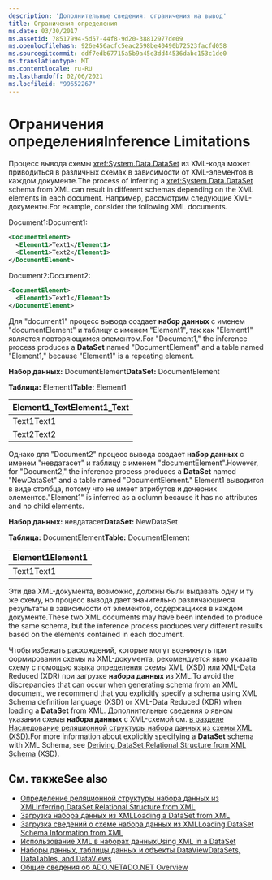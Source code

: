 ```yaml
---
description: 'Дополнительные сведения: ограничения на вывод'
title: Ограничения определения
ms.date: 03/30/2017
ms.assetid: 78517994-5d57-44f8-9d20-38812977de09
ms.openlocfilehash: 926e456acfc5eac2598be40490b72523facfd058
ms.sourcegitcommit: ddf7edb67715a5b9a45e3dd44536dabc153c1de0
ms.translationtype: MT
ms.contentlocale: ru-RU
ms.lasthandoff: 02/06/2021
ms.locfileid: "99652267"
---
```

# <a name="inference-limitations"></a><span data-ttu-id="af98c-103">Ограничения определения</span><span class="sxs-lookup"><span data-stu-id="af98c-103">Inference Limitations</span></span>

<span data-ttu-id="af98c-104">Процесс вывода схемы <xref:System.Data.DataSet> из XML-кода может приводиться в различных схемах в зависимости от XML-элементов в каждом документе.</span><span class="sxs-lookup"><span data-stu-id="af98c-104">The process of inferring a <xref:System.Data.DataSet> schema from XML can result in different schemas depending on the XML elements in each document.</span></span> <span data-ttu-id="af98c-105">Например, рассмотрим следующие XML-документы.</span><span class="sxs-lookup"><span data-stu-id="af98c-105">For example, consider the following XML documents.</span></span>  
  
 <span data-ttu-id="af98c-106">Document1:</span><span class="sxs-lookup"><span data-stu-id="af98c-106">Document1:</span></span>  
  
```xml  
<DocumentElement>  
  <Element1>Text1</Element1>  
  <Element1>Text2</Element1>  
</DocumentElement>  
```  
  
 <span data-ttu-id="af98c-107">Document2:</span><span class="sxs-lookup"><span data-stu-id="af98c-107">Document2:</span></span>  
  
```xml  
<DocumentElement>  
  <Element1>Text1</Element1>  
</DocumentElement>  
```  
  
 <span data-ttu-id="af98c-108">Для "document1" процесс вывода создает **набор данных** с именем "documentElement" и таблицу с именем "Element1", так как "Element1" является повторяющимся элементом.</span><span class="sxs-lookup"><span data-stu-id="af98c-108">For "Document1," the inference process produces a **DataSet** named "DocumentElement" and a table named "Element1," because "Element1" is a repeating element.</span></span>  
  
 <span data-ttu-id="af98c-109">**Набор данных:** DocumentElement</span><span class="sxs-lookup"><span data-stu-id="af98c-109">**DataSet:** DocumentElement</span></span>  
  
 <span data-ttu-id="af98c-110">**Таблица:** Element1</span><span class="sxs-lookup"><span data-stu-id="af98c-110">**Table:** Element1</span></span>  
  
|<span data-ttu-id="af98c-111">Element1_Text</span><span class="sxs-lookup"><span data-stu-id="af98c-111">Element1_Text</span></span>|  
|--------------------|  
|<span data-ttu-id="af98c-112">Text1</span><span class="sxs-lookup"><span data-stu-id="af98c-112">Text1</span></span>|  
|<span data-ttu-id="af98c-113">Text2</span><span class="sxs-lookup"><span data-stu-id="af98c-113">Text2</span></span>|  
  
 <span data-ttu-id="af98c-114">Однако для "Document2" процесс вывода создает **набор данных** с именем "невдатасет" и таблицу с именем "documentElement".</span><span class="sxs-lookup"><span data-stu-id="af98c-114">However, for "Document2," the inference process produces a **DataSet** named "NewDataSet" and a table named "DocumentElement."</span></span> <span data-ttu-id="af98c-115">Element1 выводится в виде столбца, потому что не имеет атрибутов и дочерних элементов.</span><span class="sxs-lookup"><span data-stu-id="af98c-115">"Element1" is inferred as a column because it has no attributes and no child elements.</span></span>  
  
 <span data-ttu-id="af98c-116">**Набор данных:** невдатасет</span><span class="sxs-lookup"><span data-stu-id="af98c-116">**DataSet:** NewDataSet</span></span>  
  
 <span data-ttu-id="af98c-117">**Таблица:** DocumentElement</span><span class="sxs-lookup"><span data-stu-id="af98c-117">**Table:** DocumentElement</span></span>  
  
|<span data-ttu-id="af98c-118">Element1</span><span class="sxs-lookup"><span data-stu-id="af98c-118">Element1</span></span>|  
|--------------|  
|<span data-ttu-id="af98c-119">Text1</span><span class="sxs-lookup"><span data-stu-id="af98c-119">Text1</span></span>|  
  
 <span data-ttu-id="af98c-120">Эти два XML-документа, возможно, должны были выдавать одну и ту же схему, но процесс вывода дает значительно различающиеся результаты в зависимости от элементов, содержащихся в каждом документе.</span><span class="sxs-lookup"><span data-stu-id="af98c-120">These two XML documents may have been intended to produce the same schema, but the inference process produces very different results based on the elements contained in each document.</span></span>  
  
 <span data-ttu-id="af98c-121">Чтобы избежать расхождений, которые могут возникнуть при формировании схемы из XML-документа, рекомендуется явно указать схему с помощью языка определения схемы XML (XSD) или XML-Data Reduced (XDR) при загрузке **набора данных** из XML.</span><span class="sxs-lookup"><span data-stu-id="af98c-121">To avoid the discrepancies that can occur when generating schema from an XML document, we recommend that you explicitly specify a schema using XML Schema definition language (XSD) or XML-Data Reduced (XDR) when loading a **DataSet** from XML.</span></span> <span data-ttu-id="af98c-122">Дополнительные сведения о явном указании схемы **набора данных** с XML-схемой см. [в разделе Наследование реляционной структуры набора данных из схемы XML (XSD)](deriving-dataset-relational-structure-from-xml-schema-xsd.md).</span><span class="sxs-lookup"><span data-stu-id="af98c-122">For more information about explicitly specifying a **DataSet** schema with XML Schema, see [Deriving DataSet Relational Structure from XML Schema (XSD)](deriving-dataset-relational-structure-from-xml-schema-xsd.md).</span></span>  
  
## <a name="see-also"></a><span data-ttu-id="af98c-123">См. также</span><span class="sxs-lookup"><span data-stu-id="af98c-123">See also</span></span>

- [<span data-ttu-id="af98c-124">Определение реляционной структуры набора данных из XML</span><span class="sxs-lookup"><span data-stu-id="af98c-124">Inferring DataSet Relational Structure from XML</span></span>](inferring-dataset-relational-structure-from-xml.md)
- [<span data-ttu-id="af98c-125">Загрузка набора данных из XML</span><span class="sxs-lookup"><span data-stu-id="af98c-125">Loading a DataSet from XML</span></span>](loading-a-dataset-from-xml.md)
- [<span data-ttu-id="af98c-126">Загрузка сведений о схеме набора данных из XML</span><span class="sxs-lookup"><span data-stu-id="af98c-126">Loading DataSet Schema Information from XML</span></span>](loading-dataset-schema-information-from-xml.md)
- [<span data-ttu-id="af98c-127">Использование XML в наборах данных</span><span class="sxs-lookup"><span data-stu-id="af98c-127">Using XML in a DataSet</span></span>](using-xml-in-a-dataset.md)
- [<span data-ttu-id="af98c-128">Наборы данных, таблицы данных и объекты DataView</span><span class="sxs-lookup"><span data-stu-id="af98c-128">DataSets, DataTables, and DataViews</span></span>](index.md)
- [<span data-ttu-id="af98c-129">Общие сведения об ADO.NET</span><span class="sxs-lookup"><span data-stu-id="af98c-129">ADO.NET Overview</span></span>](../ado-net-overview.md)
